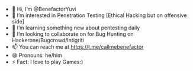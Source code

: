 - 👋 Hi, I’m @BenefactorYuvi
- 👀 I’m interested in Penetration Testing [Ethical Hacking but on offensive side]
- 🌱 I’m learning something new about pentesting daily 
- 💞️ I’m looking to collaborate on for Bug Hunting on Hackerone/Bugcrowd/Intigriti
- 📫 You can reach me at https://t.me/callmebenefactor
- 😄 Pronouns: he/him
- ⚡ Fact: I love to play Games:)
